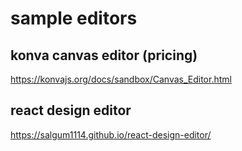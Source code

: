 sample editors
==

## konva canvas editor (pricing)
https://konvajs.org/docs/sandbox/Canvas_Editor.html

## react design editor
https://salgum1114.github.io/react-design-editor/